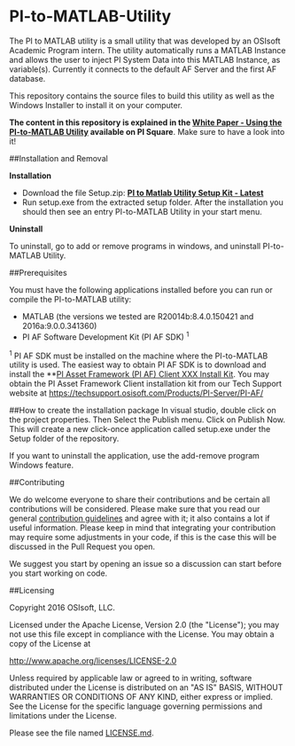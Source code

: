 # PI-to-MATLAB-Utility

The PI to MATLAB utility is a small utility that was developed by an OSIsoft Academic Program intern. The utility automatically runs a MATLAB Instance and allows the user to inject PI System Data into this MATLAB Instance, as variable(s). Currently it connects to the default AF Server and the first AF database.

This repository contains the source files to build this utility as well as the Windows Installer to install it on your computer.

**The content in this repository is explained in the [White Paper - Using the PI-to-MATLAB Utility][2] available on PI Square**. Make sure to have a look into it!

##Installation and Removal

**Installation**

- Download the file Setup.zip: **[PI to Matlab Utility Setup Kit - Latest][3]**
- Run setup.exe from the extracted setup folder. After the installation you should then see an entry PI-to-MATLAB Utility in your start menu.

**Uninstall**

To uninstall, go to add or remove programs in windows, and uninstall PI-to-MATLAB Utility.


##Prerequisites

You must have the following applications installed before you can run or compile the PI-to-MATLAB utility:
+ MATLAB (the versions we tested are R20014b:8.4.0.150421 and 2016a:9.0.0.341360) 
+ PI AF Software Development Kit (PI AF SDK) <sup>1</sup>

 
<sup>1</sup> PI AF SDK must be installed on the machine where the PI-to-MATLAB utility is used. The easiest way to obtain PI AF SDK is to download and install the **[PI Asset Framework (PI AF) Client XXX Install Kit][4]. You may obtain the PI Asset Framework Client installation kit from our Tech Support website at https://techsupport.osisoft.com/Products/PI-Server/PI-AF/  


##How to create the installation package
In visual studio, double click on the project properties. Then Select the Publish menu.  Click on Publish Now.
This will create a new click-once application called setup.exe under the Setup folder of the repository.

If you want to uninstall the application, use the add-remove program Windows feature.

##Contributing

We do welcome everyone to share their contributions and be certain all contributions will be considered. Please make sure that you read our general [contribution guidelines][1] and agree with it; it also contains a lot if useful information. Please keep in mind that integrating your contribution may require some adjustments in your code, if this is the case this will be discussed in the Pull Request you open.

We suggest you start by opening an issue so a discussion can start before you start working on code.



##Licensing

Copyright 2016 OSIsoft, LLC.

   Licensed under the Apache License, Version 2.0 (the "License");
   you may not use this file except in compliance with the License.
   You may obtain a copy of the License at

   http://www.apache.org/licenses/LICENSE-2.0

   Unless required by applicable law or agreed to in writing, software
   distributed under the License is distributed on an "AS IS" BASIS,
   WITHOUT WARRANTIES OR CONDITIONS OF ANY KIND, either express or implied.
   See the License for the specific language governing permissions and
   limitations under the License.
   
Please see the file named [LICENSE.md](LICENSE.md).




[1]:https://github.com/osisoft/contributing
[2]:https://pisquare.osisoft.com/docs/DOC-2292
[3]:https://github.com/osisoft/PI-to-MATLAB-Utility/releases/latest
[4]:https://techsupport.osisoft.com/Products/PI-Server/PI-AF/ 
